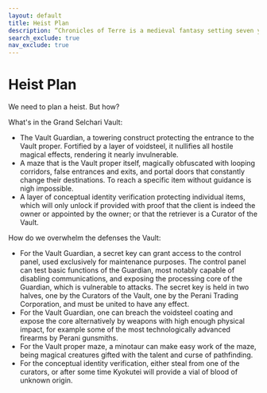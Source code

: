 ```yaml
---
layout: default
title: Heist Plan
description: “Chronicles of Terre is a medieval fantasy setting seven years in the writing, currently for dungeons & dragons 5th edition.”
search_exclude: true
nav_exclude: true
---
```


# Heist Plan

We need to plan a heist. But how?

What's in the Grand Selchari Vault:
- The Vault Guardian, a towering construct protecting the entrance to the Vault proper. Fortified by a layer of voidsteel, it nullifies all hostile magical effects, rendering it nearly invulnerable.
- A maze that is the Vault proper itself, magically obfuscated with looping corridors, false entrances and exits, and portal doors that constantly change their destinations. To reach a specific item without guidance is nigh impossible.
- A layer of conceptual identity verification protecting individual items, which will only unlock if provided with proof that the client is indeed the owner or appointed by the owner; or that the retriever is a Curator of the Vault.



How do we overwhelm the defenses the Vault:
- For the Vault Guardian, a secret key can grant access to the control panel, used exclusively for maintenance purposes. The control panel can test basic functions of the Guardian, most notably capable of disabling communications, and exposing the processing core of the Guardian, which is vulnerable to attacks. The secret key is held in two halves, one by the Curators of the Vault, one by the Perani Trading Corporation, and must be united to have any effect.
- For the Vault Guardian, one can breach the voidsteel coating and expose the core alternatively by weapons with high enough physical impact, for example some of the most technologically advanced firearms by Perani gunsmiths. 
- For the Vault proper maze, a minotaur can make easy work of the maze, being magical creatures gifted with the talent and curse of pathfinding.
- For the conceptual identity verification, either steal from one of the curators, or after some time Kyokutei will provide a vial of blood of unknown origin.